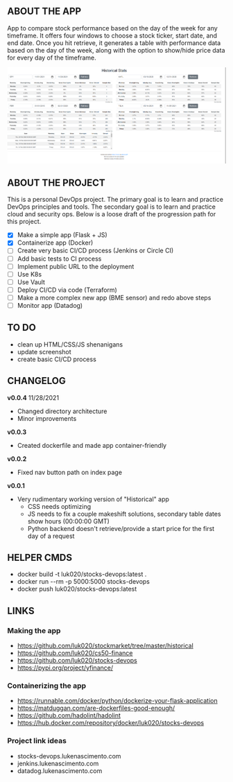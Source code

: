 ## ABOUT THE APP
App to compare stock performance based on the day of the week for any timeframe. It offers four windows to choose a stock ticker, start date, and end date. Once you hit retrieve, it generates a table with performance data based on the day of the week, along with the option to show/hide price data for every day of the timeframe.

![App main page screenshot](./app/static/screenshot1.png)

## ABOUT THE PROJECT
This is a personal DevOps project. The primary goal is to learn and practice DevOps principles and tools. The secondary goal is to learn and practice cloud and security ops. Below is a loose draft of the progression path for this project.

- [x] Make a simple app (Flask + JS)
- [x] Containerize app (Docker)
- [ ] Create very basic CI/CD process (Jenkins or Circle CI)
- [ ] Add basic tests to CI process
- [ ] Implement public URL to the deployment
- [ ] Use K8s
- [ ] Use Vault
- [ ] Deploy CI/CD via code (Terraform)
- [ ] Make a more complex new app (BME sensor) and redo above steps
- [ ] Monitor app (Datadog)

## TO DO
- clean up HTML/CSS/JS shenanigans
- update screenshot
- create basic CI/CD process

## CHANGELOG
**v0.0.4** 11/28/2021
- Changed directory architecture
- Minor improvements

**v0.0.3**
- Created dockerfile and made app container-friendly

**v0.0.2**
- Fixed nav button path on index page

**v0.0.1**
- Very rudimentary working version of "Historical" app
    - CSS needs optimizing
    - JS needs to fix a couple makeshift solutions, secondary table dates show hours (00:00:00 GMT)
    - Python backend doesn't retrieve/provide a start price for the first day of a request

## HELPER CMDS
- docker build -t luk020/stocks-devops:latest .
- docker run --rm -p 5000:5000 stocks-devops
- docker push luk020/stocks-devops:latest

## LINKS
### Making the app
- https://github.com/luk020/stockmarket/tree/master/historical
- https://github.com/luk020/cs50-finance
- https://github.com/luk020/stocks-devops
- https://pypi.org/project/yfinance/
### Containerizing the app
- https://runnable.com/docker/python/dockerize-your-flask-application
- https://matduggan.com/are-dockerfiles-good-enough/
- https://github.com/hadolint/hadolint
- https://hub.docker.com/repository/docker/luk020/stocks-devops
### Project link ideas
- stocks-devops.lukenascimento.com
- jenkins.lukenascimento.com
- datadog.lukenascimento.com